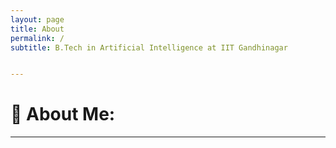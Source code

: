 ```yaml
---
layout: page
title: About
permalink: /
subtitle: B.Tech in Artificial Intelligence at IIT Gandhinagar


---
```



# 💫 About Me:


---
